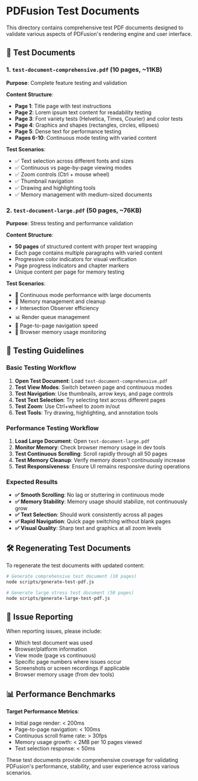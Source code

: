 # PDFusion Test Documents

This directory contains comprehensive test PDF documents designed to validate various aspects of PDFusion's rendering engine and user interface.

## 📄 Test Documents

### 1. `test-document-comprehensive.pdf` (10 pages, ~11KB)
**Purpose**: Complete feature testing and validation

**Content Structure**:
- **Page 1**: Title page with test instructions
- **Page 2**: Lorem ipsum text content for readability testing
- **Page 3**: Font variety tests (Helvetica, Times, Courier) and color tests
- **Page 4**: Graphics and shapes (rectangles, circles, ellipses)
- **Page 5**: Dense text for performance testing
- **Pages 6-10**: Continuous mode testing with varied content

**Test Scenarios**:
- ✅ Text selection across different fonts and sizes
- ✅ Continuous vs page-by-page viewing modes
- ✅ Zoom controls (Ctrl + mouse wheel)
- ✅ Thumbnail navigation
- ✅ Drawing and highlighting tools
- ✅ Memory management with medium-sized documents

### 2. `test-document-large.pdf` (50 pages, ~76KB)
**Purpose**: Stress testing and performance validation

**Content Structure**:
- **50 pages** of structured content with proper text wrapping
- Each page contains multiple paragraphs with varied content
- Progressive color indicators for visual verification
- Page progress indicators and chapter markers
- Unique content per page for memory testing

**Test Scenarios**:
- 🚀 Continuous mode performance with large documents
- 🧠 Memory management and cleanup
- ⚡ Intersection Observer efficiency
- 📊 Render queue management
- 🔄 Page-to-page navigation speed
- 💾 Browser memory usage monitoring

## 🧪 Testing Guidelines

### Basic Testing Workflow
1. **Open Test Document**: Load `test-document-comprehensive.pdf`
2. **Test View Modes**: Switch between page and continuous modes
3. **Test Navigation**: Use thumbnails, arrow keys, and page controls
4. **Test Text Selection**: Try selecting text across different pages
5. **Test Zoom**: Use Ctrl+wheel to zoom in/out
6. **Test Tools**: Try drawing, highlighting, and annotation tools

### Performance Testing Workflow
1. **Load Large Document**: Open `test-document-large.pdf`
2. **Monitor Memory**: Check browser memory usage in dev tools
3. **Test Continuous Scrolling**: Scroll rapidly through all 50 pages
4. **Test Memory Cleanup**: Verify memory doesn't continuously increase
5. **Test Responsiveness**: Ensure UI remains responsive during operations

### Expected Results
- **✅ Smooth Scrolling**: No lag or stuttering in continuous mode
- **✅ Memory Stability**: Memory usage should stabilize, not continuously grow
- **✅ Text Selection**: Should work consistently across all pages
- **✅ Rapid Navigation**: Quick page switching without blank pages
- **✅ Visual Quality**: Sharp text and graphics at all zoom levels

## 🛠️ Regenerating Test Documents

To regenerate the test documents with updated content:

```bash
# Generate comprehensive test document (10 pages)
node scripts/generate-test-pdf.js

# Generate large stress test document (50 pages)
node scripts/generate-large-test-pdf.js
```

## 🐛 Issue Reporting

When reporting issues, please include:
- Which test document was used
- Browser/platform information  
- View mode (page vs continuous)
- Specific page numbers where issues occur
- Screenshots or screen recordings if applicable
- Browser memory usage (from dev tools)

## 📊 Performance Benchmarks

**Target Performance Metrics**:
- Initial page render: < 200ms
- Page-to-page navigation: < 100ms
- Continuous scroll frame rate: > 30fps
- Memory usage growth: < 2MB per 10 pages viewed
- Text selection response: < 50ms

These test documents provide comprehensive coverage for validating PDFusion's performance, stability, and user experience across various scenarios.
